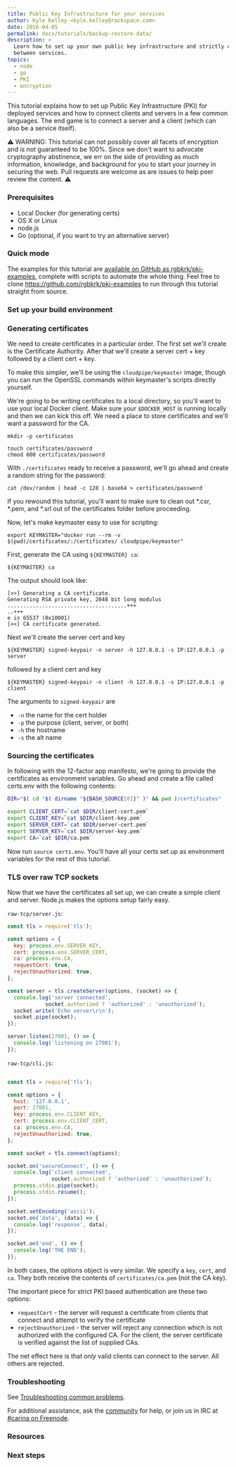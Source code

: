 ```yaml
---
title: Public Key Infrastructure for your services
author: Kyle Kelley <kyle.kelley@rackspace.com>
date: 2016-04-05
permalink: docs/tutorials/backup-restore-data/
description: >
  Learn how to set up your own public key infrastructure and strictly connect
  between services.
topics:
  - node
  - go
  - PKI
  - encryption
---
```


This tutorial explains how to set up Public Key Infrastructure (PKI) for
deployed services and how to connect clients and servers in a few common
languages. The end game is to connect a server and a client (which can also be
a service itself).

<!-- TODO: show picture of ENDPOINT1 --- ENDPOINT2 -->

<!-- TODO: Show picture of CA, client key+cert --- server key + cert -->

⚠️ WARNING: This tutorial can not possibly cover all facets of encryption and is not guaranteed to be 100%. Since we don't want to advocate cryptography abstinence, we err on the side of providing as much information, knowledge, and background for you to start your journey in securing the web. Pull requests are welcome as are issues to help peer review the content. ⚠️

### Prerequisites

* Local Docker (for generating certs)
* OS X or Linux
* node.js
* Go (optional, if you want to try an alternative server)

### Quick mode


The examples for this tutorial are [available on GitHub as rgbkrk/pki-examples](https://github.com/rgbkrk/pki-examples), complete with scripts to automate the whole thing. Feel free to clone https://github.com/rgbkrk/pki-examples to run through this tutorial straight from source.

### Set up your build environment

### Generating certificates

We need to create certificates in a particular order. The first set we'll create
is the Certificate Authority. After that we'll create a server cert + key
followed by a client cert + key.

To make this simpler, we'll be using the `cloudpipe/keymaster` image, though you
can run the OpenSSL commands within keymaster's scripts directly yourself.

We're going to be writing certificates to a local directory, so you'll want to
use your local Docker client. Make sure your `$DOCKER_HOST` is running locally  and then we can kick this off. We need a place to store certificates and we'll
want a password for the CA.

```
mkdir -p certificates

touch certificates/password
chmod 600 certificates/password
```

With `./certificates` ready to receive a password, we'll go ahead and create a random string for the password:

```
cat /dev/random | head -c 128 | base64 > certificates/password
```

If you rewound this tutorial, you'll want to make sure to clean out *.csr, *.pem, and *.srl out of the certificates folder before proceeding.


Now, let's make keymaster easy to use for scripting:

```
export KEYMASTER="docker run --rm -v $(pwd)/certificates/:/certificates/ cloudpipe/keymaster"
```

First, generate the CA using `${KEYMASTER} ca`:

```
${KEYMASTER} ca
```

The output should look like:

```
[>>] Generating a CA certificate.
Generating RSA private key, 2048 bit long modulus
......................................+++
..+++
e is 65537 (0x10001)
[<<] CA certificate generated.
```

Next we'll create the server cert and key

```
${KEYMASTER} signed-keypair -n server -h 127.0.0.1 -s IP:127.0.0.1 -p server
```

followed by a client cert and key

```
${KEYMASTER} signed-keypair -n client -h 127.0.0.1 -s IP:127.0.0.1 -p client
```

The arguments to `signed-keypair` are

* `-n` the name for the cert holder
* `-p` the purpose (client, server, or both)
* `-h` the hostname
* `-s` the alt name

### Sourcing the certificates

In following with the 12-factor app manifesto, we're going to provide the certificates
as environment variables. Go ahead and create a file called certs.env with the
following contents:

```bash
DIR="$( cd "$( dirname "${BASH_SOURCE[0]}" )" && pwd )/certificates"

export CLIENT_CERT=`cat $DIR/client-cert.pem`
export CLIENT_KEY=`cat $DIR/client-key.pem`
export SERVER_CERT=`cat $DIR/server-cert.pem`
export SERVER_KEY=`cat $DIR/server-key.pem`
export CA=`cat $DIR/ca.pem`
```

Now run `source certs.env`. You'll have all your certs set up as environment
variables for the rest of this tutorial.

### TLS over raw TCP sockets

Now that we have the certificates all set up, we can create a simple client and
server. Node.js makes the options setup fairly easy.

`raw-tcp/server.js`:
```js
const tls = require('tls');

const options = {
  key: process.env.SERVER_KEY,
  cert: process.env.SERVER_CERT,
  ca: process.env.CA,
  requestCert: true,
  rejectUnauthorized: true,
};

const server = tls.createServer(options, (socket) => {
  console.log('server connected',
            socket.authorized ? 'authorized' : 'unauthorized');
  socket.write('Echo server\r\n');
  socket.pipe(socket);
});

server.listen(27001, () => {
  console.log('listening on 27001');
});
```

`raw-tcp/cli.js`:
```js

const tls = require('tls');

const options = {
  host: '127.0.0.1',
  port: 27001,
  key: process.env.CLIENT_KEY,
  cert: process.env.CLIENT_CERT,
  ca: process.env.CA,
  rejectUnauthorized: true,
};

const socket = tls.connect(options);

socket.on('secureConnect', () => {
  console.log('client connected',
              socket.authorized ? 'authorized' : 'unauthorized');
  process.stdin.pipe(socket);
  process.stdin.resume();
});

socket.setEncoding('ascii');
socket.on('data', (data) => {
  console.log('response', data);
});

socket.on('end', () => {
  console.log('THE END');
});
```

In both cases, the options object is very similar. We specify a `key`, `cert`,
and `ca`. They both receive the contents of `certificates/ca.pem` (not the CA key).

The important piece for strict PKI based authentication are these two options:

* `requestCert` - the server will request a certificate from clients that connect and attempt to verify the certificate
* `rejectUnauthorized` - the server will reject any connection which is not authorized with the configured CA. For the client, the server certificate is verified against the list of supplied CAs.

The net effect here is that *only* valid clients can connect to the server. All others are rejected.


### Troubleshooting

See [Troubleshooting common problems]({{site.baseurl}}/docs/troubleshooting/common-problems/).

For additional assistance, ask the [community](https://community.getcarina.com/) for help, or join us in IRC at [#carina on Freenode](http://webchat.freenode.net/?channels=carina).

### Resources


### Next steps
